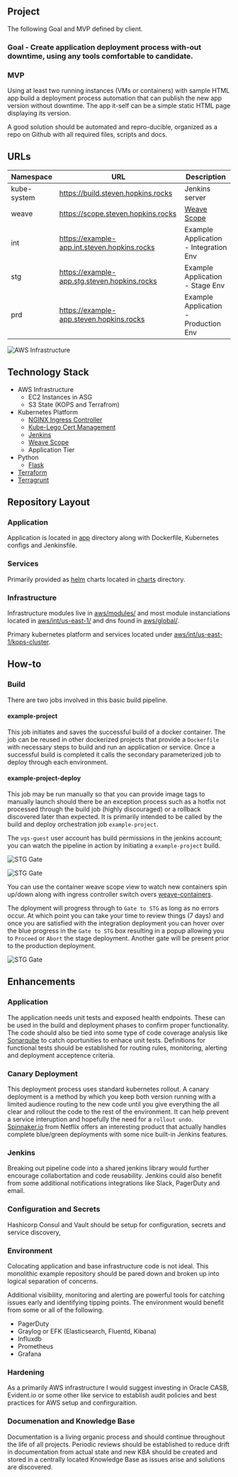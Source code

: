 Project
---
The following Goal and MVP defined by client.

### Goal - Create application deployment process with-out downtime, using any tools comfortable to candidate.

### MVP
Using at least two running instances (VMs or containers) with sample HTML app build a deployment process automation that can publish the new app version without downtime. The app it-self can be a simple static HTML page displaying its version.

A good solution should be automated and repro-ducible, organized as a repo on Github with all required files, scripts and docs.

## URLs

| Namespace        | URL        | Description |
| ------------- |-------------| -----------|
| kube-system | https://build.steven.hopkins.rocks | Jenkins server |
| weave       | https://scope.steven.hopkins.rocks | [Weave Scope](https://www.weave.works/oss/scope/) |
| int         | https://example-app.int.steven.hopkins.rocks | Example Application - Integration Env |
| stg         | https://example-app.stg.steven.hopkins.rocks | Example Application - Stage Env |
| prd         | https://example-app.steven.hopkins.rocks | Example Application - Production Env |

![AWS Infrastructure](images/aws-diagram.png "AWS Infrastructure")

## Technology Stack
* AWS Infrastructure
  * EC2 Instances in ASG
  * S3 State (KOPS and Terrafrom)
* Kubernetes Platform
  * [NGINX Ingress Controller](https://github.com/kubernetes/charts/tree/master/stable/nginx-ingress)
  * [Kube-Lego Cert Management](https://github.com/kubernetes/charts/tree/master/stable/kube-lego) 
  * [Jenkins](https://github.com/kubernetes/charts/tree/master/stable/jenkins)
  * [Weave Scope](https://www.weave.works/docs/scope/latest/installing/#k8s)
  * Application Tier
* Python
  * [Flask](http://flask.pocoo.org)
* [Terraform](https://www.terraform.io)
* [Terragrunt](https://github.com/gruntwork-io/terragrunt)

## Repository Layout
### Application

Application is located in [app](app/) directory along with Dockerfile, Kubernetes configs and Jenkinsfile.

### Services

Primarily provided as [helm](https://github.com/kubernetes/helm) charts located in [charts](aws/int/us-east-1/kops-cluster/services/charts/) directory.  

### Infrastructure

Infrastructure modules live in [aws/modules/](aws/modules/) and most module instanciations located in [aws/int/us-east-1/](aws/int/us-east-1/) and dns found in [aws/global/](aws/global/). 

Primary kubernetes platform and services located under [aws/int/us-east-1/kops-cluster](aws/int/us-east-1/kops-cluster).

## How-to

### Build

There are two jobs involved in this basic build pipeline.

#### example-project
This job initiates and saves the successful build of a docker container. The job can be reused in other dockerized projects that provide a `Dockerfile` with necessary steps to build and run an application or service. Once a successful build is completed it calls the secondary parameterized job to deploy through each environment. 

#### example-project-deploy
This job may be run manually so that you can provide image tags to manually launch should there be an exception process such as a hotfix not processed through the build job (highly discouraged) or a rollback discovered later than expected. It is primarily intended to be called by the build and deploy orchestration job `example-project`.

The `vgs-guest` user account has build permissions in the jenkins account; you can watch the pipeline in action by initiating a `example-project` build.

![STG Gate](images/build.png "STG Gate")

![STG Gate](images/build-with-params.png "STG Gate")

You can use the container weave scope view to watch new containers spin up/down along with ingress controller switch overs [weave-containers](https://scope.steven.hopkins.rocks/#!/state/{"topologyId":"containers"}).

The dployment will progress through to `Gate to STG` as long as no errors occur. At which point you can take your time to review things (7 days) and once you are satisfied with the integration deployment you can hover over the blue progress in the `Gate to STG` box resulting in a popup allowing you to `Proceed` or `Abort` the stage deployment. Another gate will be present prior to the production deployment.

![STG Gate](images/stg-gate.png "STG Gate")

## Enhancements

### Application
The application needs unit tests and exposed health endpoints. These can be used in the build and deployment phases to confirm proper functionality. The code should also be tied into some type of code coverage analysis like [Sonarqube](https://www.sonarqube.org) to catch oportunities to enhace unit tests. Definitions for functional tests should be established for routing rules, monitoring, alerting and deployment acceptence criteria.

### Canary Deployment
This deployment process uses standard kubernetes rollout. A canary deployment is a method by which you keep both version running with a limited audience routing to the new code until you give everything the all clear and rollout the code to the rest of the environment. It can help prevent a service interuption and hopefully the need for a `rollout undo`. [Spinnaker.io](https://www.spinnaker.io) from Netflix offers an interesting product that actually handles complete blue/green deployments with some nice built-in Jenkins features.

### Jenkins 
Breaking out pipeline code into a shared jenkins library would further encourage collabortation and code reusability. Jenkins could also benefit from some additional notifications integrations like Slack, PagerDuty and email.

### Configuration and Secrets
Hashicorp Consul and Vault should be setup for configuration, secrets and service discovery, 

### Environment
Colocating application and base infrastructure code is not ideal. This monolithic example repository should be pared down and broken up into logical separation of concerns. 

Additional visibility, monitoring and alerting are powerful tools for catching issues early and identifying tipping points. The environment would benefit from some or all of the following.

 * PagerDuty
 * Graylog or EFK (Elasticsearch, Fluentd, Kibana)
 * Influxdb
 * Prometheus
 * Grafana

### Hardening
As a primarily AWS infrastructure I would suggest investing in Oracle CASB, Evident.io or some other like service to establish audit policies and best practices for AWS setup and confirguraition.

### Documenation and Knowledge Base
Documentation is a living organic process and should continue throughout the life of all projects. Periodic reviews should be established to reduce drift in documentation from actual state and new KBA should be created and stored in a centrally located Knowledge Base as issues arise and solutions are discovered. 